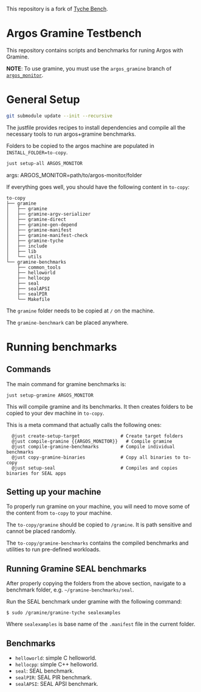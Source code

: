 This repository is a fork of [Tyche Bench](https://github.com/epfl-dcsl/tyche-bench).

# Argos Gramine Testbench

This repository contains scripts and benchmarks for runing Argos with Gramine.

**NOTE**: To use gramine, you must use the `argos_gramine` branch of [`argos_monitor`](https://github.com/mit-enclaves/argos-monitor/tree/argos_gramine).

# General Setup

```bash
git submodule update --init --recursive
```

The justfile provides recipes to install dependencies and compile all the necessary
tools to run argos+gramine benchmarks.

Folders to be copied to the argos machine are populated in `INSTALL_FOLDER=to-copy`.

```bash
just setup-all ARGOS_MONITOR
```
args: ARGOS_MONITOR=path/to/argos-monitor/folder

If everything goes well, you should have the following content in `to-copy`:

```
to-copy
├── gramine
│   ├── gramine
│   ├── gramine-argv-serializer
│   ├── gramine-direct
│   ├── gramine-gen-depend
│   ├── gramine-manifest
│   ├── gramine-manifest-check
│   ├── gramine-tyche
│   ├── include
│   ├── lib
│   └── utils
└── gramine-benchmarks
    ├── common_tools
    ├── helloworld
    ├── hellocpp
    ├── seal
    ├── sealAPSI
    ├── sealPIR
    └── Makefile
```

The `gramine` folder needs to be copied at `/` on the machine.

The `gramine-benchmark` can be placed anywhere.

# Running benchmarks

## Commands

The main command for gramine benchmarks is:

```
just setup-gramine ARGOS_MONITOR
```

This will compile gramine and its benchmarks.
It then creates folders to be copied to your dev machine in `to-copy`.

This is a meta command that actually calls the following ones:

```
  @just create-setup-target               # Create target folders
  @just compile-gramine {{ARGOS_MONITOR}}   # Compile gramine
  @just compile-gramine-benchmarks        # Compile individual benchmarks
  @just copy-gramine-binaries             # Copy all binaries to to-copy
  @just setup-seal                        # Compiles and copies binaries for SEAL apps

```

## Setting up your machine

To properly run gramine on your machine, you will need to move some of the content
from `to-copy` to your machine.

The `to-copy/gramine` should be copied to `/gramine`.
It is path sensitive and cannot be placed randomly.

The `to-copy/gramine-benchmarks` contains the compiled benchmarks and utilities to
run pre-defined workloads.

## Running Gramine SEAL benchmarks

After properly copying the folders from the above section, navigate to a benchmark folder, e.g. `~/gramine-benchmarks/seal`.

Run the SEAL benchmark under gramine with the following command:

`$ sudo /gramine/gramine-tyche sealexamples`

Where `sealexamples` is base name of the `.manifest` file in the current folder.

## Benchmarks

- `helloworld`: simple C helloworld.
- `hellocpp`: simple C++ helloworld.
- `seal`: SEAL benchmark.
- `sealPIR`: SEAL PIR benchmark.
- `sealAPSI`: SEAL APSI benchmark.